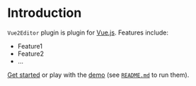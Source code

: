 # Introduction

`Vue2Editor` plugin is plugin for [Vue.js](http://vuejs.org).
Features include:

- Feature1
- Feature2
- ...

[Get started](./started/) or play with the [demo](https://github.com/davidroyer/vue2-editor/tree/dev/demo) (see [`README.md`](https://github.com/davidroyer/vue2-editor/) to run them).
